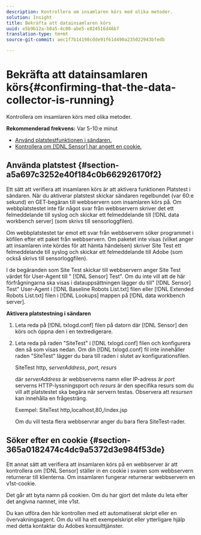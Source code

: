 ```yaml
---
description: Kontrollera om insamlaren körs med olika metoder.
solution: Insight
title: Bekräfta att datainsamlaren körs
uuid: e5b9b12a-b8a5-4c00-abe5-e824516d46b7
translation-type: tm+mt
source-git-commit: aec1f7b14198cdde91f61d490a235022943bfedb

---
```



# Bekräfta att datainsamlaren körs{#confirming-that-the-data-collector-is-running}

Kontrollera om insamlaren körs med olika metoder.

**Rekommenderad frekvens:** Var 5-10:e minut

* [Använd platstestfunktionen i sändaren.](../../../home/c-snsr-ovrvw/admin-sensor/c-data-cltr-rng.md#section-a5a697c3252e40f184c0b662926170f2)
* [Kontrollera om [!DNL Sensor] har angett en cookie.](../../../home/c-snsr-ovrvw/admin-sensor/c-data-cltr-rng.md#section-365a0182474c4dc9a5372d3e984f53de)

## Använda platstest {#section-a5a697c3252e40f184c0b662926170f2}

Ett sätt att verifiera att insamlaren körs är att aktivera funktionen Platstest i sändaren. När du aktiverar platstest skickar sändaren regelbundet (var 60:e sekund) en GET-begäran till webbservern som insamlaren körs på. Om webbplatstestet inte får något svar från webbservern skriver det ett felmeddelande till syslog och skickar ett felmeddelande till [!DNL data workbench server] (som skrivs till sensorloggfilen).

Om webbplatstestet tar emot ett svar från webbservern söker programmet i köfilen efter ett paket från webbservern. Om paketet inte visas (vilket anger att insamlaren inte kördes för att hämta händelsen) skriver Site Test ett felmeddelande till syslog och skickar ett felmeddelande till Adobe (som också skrivs till sensorloggfilen).

I de begäranden som Site Test skickar till webbservern anger Site Test värdet för User-Agent till &quot; [!DNL Sensor] Test&quot;. Om du inte vill att de här förfrågningarna ska visas i datauppsättningen lägger du till&quot; [!DNL Sensor] Test&quot; User-Agent i [!DNL Baseline Robots List.txt] filen eller [!DNL Extended Robots List.txt] filen i [!DNL Lookups] mappen på [!DNL data workbench server].

**Aktivera platstestning i sändaren**

1. Leta reda på [!DNL txlogd.conf] filen på datorn där [!DNL Sensor] den körs och öppna den i en textredigerare.

1. Leta reda på raden &quot;SiteTest&quot; i [!DNL txlogd.conf] filen och konfigurera den så som visas nedan. Om din [!DNL txlogd.conf] fil inte innehåller raden &quot;SiteTest&quot; lägger du bara till raden i slutet av konfigurationsfilen.

   SiteTest http, *serverAddress*, *port*, *resurs*

   där *serverAddress* är webbserverns namn eller IP-adress är *port* serverns HTTP-lyssningsport och *resurs* är den specifika resurs som du vill att platstestet ska begära när servern testas. Observera att *resursen* kan innehålla en frågesträng.

   Exempel: SiteTest http,localhost,80,/index.jsp

   Om du vill testa flera webbservrar anger du bara flera SiteTest-rader.

## Söker efter en cookie {#section-365a0182474c4dc9a5372d3e984f53de}

Ett annat sätt att verifiera att insamlaren körs på en webbserver är att kontrollera om [!DNL Sensor] ställer in en cookie i svaren som webbservern returnerar till klienterna. Om insamlaren fungerar returnerar webbservern en v1st-cookie.

Det går att byta namn på cookien. Om du har gjort det måste du leta efter det angivna namnet, inte v1st.

Du kan utföra den här kontrollen med ett automatiserat skript eller en övervakningsagent. Om du vill ha ett exempelskript eller ytterligare hjälp med detta kontaktar du Adobes konsulttjänster.
